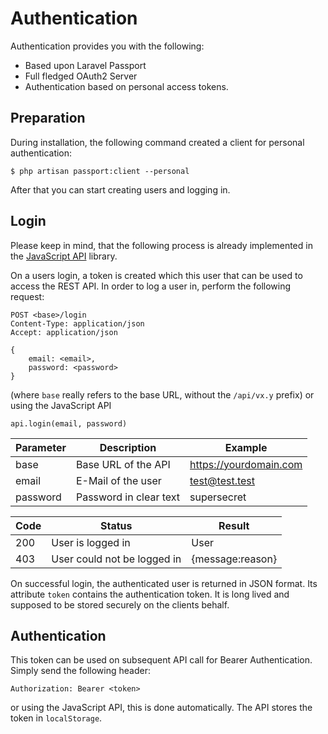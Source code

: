 # Authentication

Authentication provides you with the following:
* Based upon Laravel Passport
* Full fledged OAuth2 Server
* Authentication based on personal access tokens.

## Preparation

During installation, the following command created a client for personal
authentication:
````
$ php artisan passport:client --personal
````
After that you can start creating users and logging in.


## Login 

Please keep in mind, that the following process is already implemented in the 
[JavaScript API](api-js.md) library.

On a users login, a token is created which this user that can be used 
to access the REST API. In order to log a user in, perform the following 
request:

````
POST <base>/login
Content-Type: application/json
Accept: application/json

{
    email: <email>, 
    password: <password>
}
````
(where `base` really refers to the base URL, without
the `/api/vx.y` prefix)
or using the JavaScript API
````
api.login(email, password)
````

|Parameter|Description|Example|
|---|---|---|
|base|Base URL of the API|https://yourdomain.com|
|email|E-Mail of the user|test@test.test|
|password|Password in clear text|supersecret|

|Code|Status|Result|
|---|---|---|
|200|User is logged in|User
|403|User could not be logged in|{message:reason}

On successful login, the authenticated user is returned in JSON format.
Its attribute `token` contains the authentication token. 
It is long lived and supposed to be stored securely on the clients
behalf. 

## Authentication

This token can be used on subsequent API call for Bearer Authentication.
Simply send the following header:
````
Authorization: Bearer <token>
````
or using the JavaScript API, this is done automatically. 
The API stores the token in ```localStorage```.
  

